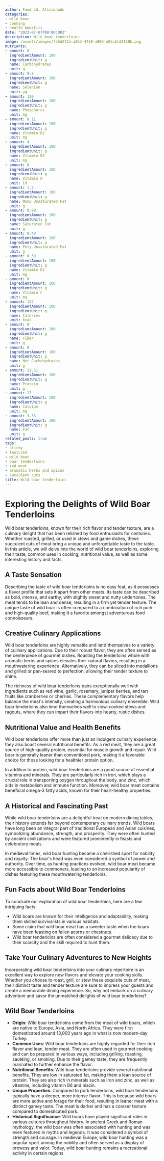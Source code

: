 ```yaml
---
author: Food Jd. Aficionado
categories:
- wild boar
- cooking
- health benefits
date: "2023-07-07T00:00:00Z"
description: Wild boar tenderloins
image: /assets/images/fe5d242a-a263-4450-a806-a05cbfd2110b.png
nutrients:
- amount: 0
  ingredientAmount: 100
  ingredientUnit: g
  name: Carbohydrates
  unit: g
- amount: 9.8
  ingredientAmount: 100
  ingredientUnit: g
  name: Selenium
  unit: µg
- amount: 120
  ingredientAmount: 100
  ingredientUnit: g
  name: Phosphorus
  unit: mg
- amount: 0.11
  ingredientAmount: 100
  ingredientUnit: g
  name: Vitamin B2
  unit: mg
- amount: 4
  ingredientAmount: 100
  ingredientUnit: g
  name: Vitamin B3
  unit: mg
- amount: 0
  ingredientAmount: 100
  ingredientUnit: g
  name: Vitamin A
  unit: IU
- amount: 1.3
  ingredientAmount: 100
  ingredientUnit: g
  name: Mono Unsaturated Fat
  unit: g
- amount: 0.99
  ingredientAmount: 100
  ingredientUnit: g
  name: Saturated Fat
  unit: g
- amount: 0.48
  ingredientAmount: 100
  ingredientUnit: g
  name: Poly Unsaturated Fat
  unit: g
- amount: 0.39
  ingredientAmount: 100
  ingredientUnit: g
  name: Vitamin B1
  unit: mg
- amount: 0
  ingredientAmount: 100
  ingredientUnit: g
  name: Vitamin C
  unit: mg
- amount: 122
  ingredientAmount: 100
  ingredientUnit: g
  name: Calories
  unit: kcal
- amount: 0
  ingredientAmount: 100
  ingredientUnit: g
  name: Fiber
  unit: g
- amount: 0
  ingredientAmount: 100
  ingredientUnit: g
  name: Net Carbohydrates
  unit: g
- amount: 21.51
  ingredientAmount: 100
  ingredientUnit: g
  name: Protein
  unit: g
- amount: 12
  ingredientAmount: 100
  ingredientUnit: g
  name: Calcium
  unit: mg
- amount: 3.33
  ingredientAmount: 100
  ingredientUnit: g
  name: Fat
  unit: g
related_posts: true
tags:
- sticky
- featured
- wild boar
- boar tenderloins
- red meat
- aromatic herbs and spices
- succulent cuts
title: Wild boar tenderloins
---
```

# Exploring the Delights of Wild Boar Tenderloins

Wild boar tenderloins, known for their rich flavor and tender texture, are a culinary delight that has been relished by food enthusiasts for centuries. Whether roasted, grilled, or used in stews and game dishes, these succulent cuts of meat bring a unique and unforgettable taste to the table. In this article, we will delve into the world of wild boar tenderloins, exploring their taste, common uses in cooking, nutritional value, as well as some interesting history and facts.

## A Taste Sensation

Describing the taste of wild boar tenderloins is no easy feat, as it possesses a flavor profile that sets it apart from other meats. Its taste can be described as bold, intense, and earthy, with slightly sweet and nutty undertones. The meat tends to be lean and dense, resulting in a firm yet tender texture. The unique taste of wild boar is often compared to a combination of rich pork and high-quality beef, making it a favorite amongst adventurous food connoisseurs.

## Creative Culinary Applications

Wild boar tenderloins are highly versatile and lend themselves to a variety of culinary applications. Due to their robust flavor, they are often served as the centerpiece of gourmet dishes. Roasting the tenderloins whole with aromatic herbs and spices elevates their natural flavors, resulting in a mouthwatering experience. Alternatively, they can be sliced into medallions and grilled or pan-seared to perfection, allowing their tender texture to shine.

The richness of wild boar tenderloins pairs exceptionally well with ingredients such as red wine, garlic, rosemary, juniper berries, and tart fruits like cranberries or cherries. These complementary flavors help balance the meat's intensity, creating a harmonious culinary ensemble. Wild boar tenderloins also lend themselves well to slow-cooked stews and ragouts, where they can impart their flavors into hearty, rustic dishes.

## Nutritional Value and Health Benefits

Wild boar tenderloins offer more than just an indulgent culinary experience; they also boast several nutritional benefits. As a red meat, they are a great source of high-quality protein, essential for muscle growth and repair. Wild boar is generally leaner than conventional pork, making it a favorable choice for those looking for a healthier protein option.

In addition to protein, wild boar tenderloins are a good source of essential vitamins and minerals. They are particularly rich in iron, which plays a crucial role in transporting oxygen throughout the body, and zinc, which aids in metabolism and immune function. Moreover, wild boar meat contains beneficial omega-3 fatty acids, known for their heart-healthy properties.

## A Historical and Fascinating Past

While wild boar tenderloins are a delightful treat on modern dining tables, their history extends far beyond contemporary culinary trends. Wild boars have long been an integral part of traditional European and Asian cuisines, symbolizing abundance, strength, and prosperity. They were often hunted by ancient civilizations and were featured prominently in feasts and celebratory meals.

In medieval times, wild boar hunting became a cherished sport for nobility and royalty. The boar's head was even considered a symbol of power and authority. Over time, as hunting practices evolved, wild boar meat became more accessible to commoners, leading to an increased popularity of dishes featuring these mouthwatering tenderloins.

## Fun Facts about Wild Boar Tenderloins

To conclude our exploration of wild boar tenderloins, here are a few intriguing facts:

- Wild boars are known for their intelligence and adaptability, making them skilled survivalists in various habitats.
- Some claim that wild boar meat has a sweeter taste when the boars have been feasting on fallen acorns or chestnuts.
- Wild boar tenderloins are often considered a gourmet delicacy due to their scarcity and the skill required to hunt them.

## Take Your Culinary Adventures to New Heights

Incorporating wild boar tenderloins into your culinary repertoire is an excellent way to explore new flavors and elevate your cooking skills. Whether you choose to roast, grill, or stew these exquisite cuts of meat, their distinct taste and tender texture are sure to impress your guests and create a memorable dining experience. So, why not embark on a culinary adventure and savor the unmatched delights of wild boar tenderloins?

## Wild Boar Tenderloins

- **Origin**: Wild boar tenderloins come from the meat of wild boars, which are native to Europe, Asia, and North Africa. They were first domesticated around 13,000 years ago in what is now modern-day Turkey.
- **Common Uses**: Wild boar tenderloins are highly regarded for their rich flavor and lean, tender meat. They are often used in gourmet cooking and can be prepared in various ways, including grilling, roasting, sautéing, or smoking. Due to their gamey taste, they are frequently marinated to further enhance the flavor.
- **Nutritional Benefits**: Wild boar tenderloins provide several nutritional benefits. They are low in saturated fat, making them a lean source of protein. They are also rich in minerals such as iron and zinc, as well as vitamins, including vitamin B6 and niacin.
- **Unique Properties**: Compared to pork tenderloins, wild boar tenderloins typically have a deeper, more intense flavor. This is because wild boars are more active and forage for their food, resulting in leaner meat with a distinct gamey taste. The meat is darker and has a coarser texture compared to domesticated pork.
- **Historical Significance**: Wild boars have played significant roles in various cultures throughout history. In ancient Greek and Roman mythology, the wild boar was often associated with hunting and was even featured in myths and legends. It was considered a symbol of strength and courage. In medieval Europe, wild boar hunting was a popular sport among the nobility and often served as a display of prowess and valor. Today, wild boar hunting remains a recreational activity in certain regions.
